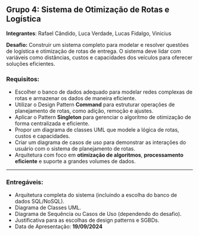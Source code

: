 ## Grupo 4: Sistema de Otimização de Rotas e Logística

**Integrantes**: Rafael Cândido, Luca Verdade, Lucas Fidalgo, Vinicius

**Desafio:** Construir um sistema completo para modelar e resolver questões de logística e otimização de rotas de entrega. O sistema deve lidar com variáveis como distâncias, custos e capacidades dos veículos para oferecer soluções eficientes.

### Requisitos:
- Escolher o banco de dados adequado para modelar redes complexas de rotas e armazenar os dados de maneira eficiente.
- Utilizar o Design Pattern **Command** para estruturar operações de planejamento de rotas, como adição, remoção e ajustes.
- Aplicar o Pattern **Singleton** para gerenciar o algoritmo de otimização de forma centralizada e eficiente.
- Propor um diagrama de classes UML que modele a lógica de rotas, custos e capacidades.
- Criar um diagrama de casos de uso para demonstrar as interações do usuário com o sistema de planejamento de rotas.
- Arquitetura com foco em **otimização de algoritmos**, **processamento eficiente** e suporte a grandes volumes de dados.

---

### Entregáveis:
- Arquitetura completa do sistema (incluindo a escolha do banco de dados SQL/NoSQL).
- Diagrama de Classes UML.
- Diagrama de Sequência ou Casos de Uso (dependendo do desafio).
- Justificativa para as escolhas de design patterns e SGBDs.
- Data de Apresentação: **19/09/2024**
